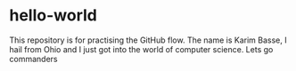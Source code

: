 # hello-world
This repository is for practising the GitHub flow.
The name is Karim Basse, I hail from Ohio and I just got into the world of computer science.
Lets go commanders
